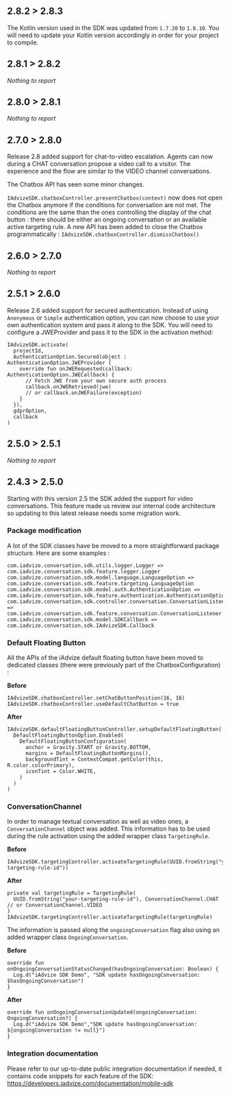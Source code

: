 ## 2.8.2 > 2.8.3

The Kotlin version used in the SDK was updated from `1.7.20` to `1.8.10`. You will need to update your
Kotlin version accordingly in order for your project to compile.

## 2.8.1 > 2.8.2

*Nothing to report*

## 2.8.0 > 2.8.1

*Nothing to report*

## 2.7.0 > 2.8.0

Release 2.8 added support for chat-to-video escalation. Agents can now during a CHAT conversation
propose a video call to a visitor. The experience and the flow are similar to the VIDEO channel
conversations.

The Chatbox API has seen some minor changes.

`IAdvizeSDK.chatboxController.presentChatbox(context)` now does not open the Chatbox anymore if the
conditions for conversation are not met. The conditions are the same than the ones controlling the
display of the chat button : there should be either an ongoing conversation or an available active
targeting rule. A new API has been added to close the Chatbox programmatically :
`IAdvizeSDK.chatboxController.dismissChatbox()`

## 2.6.0 > 2.7.0

*Nothing to report*

## 2.5.1 > 2.6.0

Release 2.6 added support for secured authentication. Instead of using `Anonymous` or `Simple`
authentication option, you can now choose to use your own authentication system and pass it along to
the SDK. You will need to configure a JWEProvider and pass it to the SDK in the activation method:

```
IAdvizeSDK.activate(
  projectId,
  AuthenticationOption.Secured(object : AuthenticationOption.JWEProvider {
    override fun onJWERequested(callback: AuthenticationOption.JWECallback) {
      // Fetch JWE from your own secure auth process
      callback.onJWERetrieved(jwe)
      // or callback.onJWEFailure(exception)
    }
  }),
  gdprOption,
  callback
)
```

## 2.5.0 > 2.5.1

*Nothing to report*

## 2.4.3 > 2.5.0

Starting with this version 2.5 the SDK added the support for video conversations. This feature made
us review our internal code architecture so updating to this latest release needs some migration
work.

### Package modification

A lot of the SDK classes have be moved to a more straightforward package structure. Here are some
examples :

```
com.iadvize.conversation.sdk.utils.logger.Logger => com.iadvize.conversation.sdk.feature.logger.Logger
com.iadvize.conversation.sdk.model.language.LanguageOption => com.iadvize.conversation.sdk.feature.targeting.LanguageOption
com.iadvize.conversation.sdk.model.auth.AuthenticationOption => com.iadvize.conversation.sdk.feature.authentication.AuthenticationOption
com.iadvize.conversation.sdk.controller.conversation.ConversationListener => com.iadvize.conversation.sdk.feature.conversation.ConversationListener
com.iadvize.conversation.sdk.model.SDKCallback => com.iadvize.conversation.sdk.IAdvizeSDK.Callback
```

### Default Floating Button

All the APIs of the iAdvize default floating button have been moved to dedicated classes (there were
previously part of the ChatboxConfiguration) :

**Before**

```
IAdvizeSDK.chatboxController.setChatButtonPosition(16, 16)
IAdvizeSDK.chatboxController.useDefaultChatButton = true
```

**After**

```
IAdvizeSDK.defaultFloatingButtonController.setupDefaultFloatingButton(
  DefaultFloatingButtonOption.Enabled(
    DefaultFloatingButtonConfiguration(
      anchor = Gravity.START or Gravity.BOTTOM, 
      margins = DefaultFloatingButtonMargins(), 
      backgroundTint = ContextCompat.getColor(this, R.color.colorPrimary),
      iconTint = Color.WHITE,
    )
  )
)
```

### ConversationChannel

In order to manage textual conversation as well as video ones, a `ConversationChannel` object was
added. This information has to be used during the rule activation using the added wrapper
class `TargetingRule`.

**Before**

```
IAdvizeSDK.targetingController.activateTargetingRule(UUID.fromString("your-targeting-rule-id"))
```

**After**

```
private val targetingRule = TargetingRule(
  UUID.fromString("your-targeting-rule-id"), ConversationChannel.CHAT // or ConversationChannel.VIDEO
)
IAdvizeSDK.targetingController.activateTargetingRule(targetingRule)
```

The information is passed along the `ongoingConversation` flag also using an added wrapper
class `OngoingConversation`.

**Before**

```
override fun onOngoingConversationStatusChanged(hasOngoingConversation: Boolean) { 
  Log.d("iAdvize SDK Demo", "SDK update hasOngoingConversation: $hasOngoingConversation")
}
```

**After**

```
override fun onOngoingConversationUpdated(ongoingConversation: OngoingConversation?) { 
  Log.d("iAdvize SDK Demo","SDK update hasOngoingConversation: ${ongoingConversation != null}")
}
```

### Integration documentation

Please refer to our up-to-date public integration documentation if needed, it contains code snippets
for each feature of the SDK:
https://developers.iadvize.com/documentation/mobile-sdk
